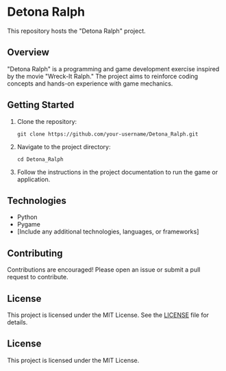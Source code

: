 
# Detona Ralph

This repository hosts the "Detona Ralph" project.

## Overview

"Detona Ralph" is a programming and game development exercise inspired by the movie "Wreck-It Ralph." The project aims to reinforce coding concepts and hands-on experience with game mechanics.

## Getting Started

1. Clone the repository:
    ```
    git clone https://github.com/your-username/Detona_Ralph.git
    ```
2. Navigate to the project directory:
    ```
    cd Detona_Ralph
    ```
3. Follow the instructions in the project documentation to run the game or application.

## Technologies

- Python
- Pygame
- [Include any additional technologies, languages, or frameworks]

## Contributing

Contributions are encouraged! Please open an issue or submit a pull request to contribute.

## License

This project is licensed under the MIT License. See the [LICENSE](LICENSE) file for details.

## License

This project is licensed under the MIT License.
